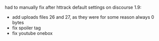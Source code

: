 had to manually fix after httrack default settings on discourse 1.9:
- add uploads files 26 and 27, as they were for some reason always 0 bytes
- fix spoiler tag
- fix youtube onebox
